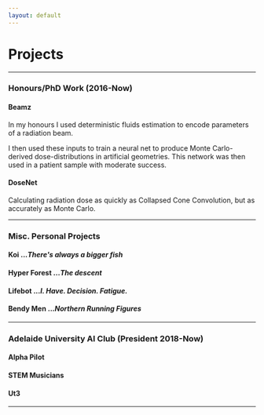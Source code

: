 ```yaml
---
layout: default
---
```


# Projects

___

### Honours/PhD Work (2016-Now)

#### Beamz
In my honours I used deterministic fluids estimation to encode parameters of a radiation beam.

I then used these inputs to train a neural net to produce Monte Carlo-derived dose-distributions in artificial geometries.  This network was then used in a patient sample with moderate success.

#### DoseNet
Calculating radiation dose as quickly as Collapsed Cone Convolution, but as accurately as Monte Carlo.

___

### Misc. Personal Projects

#### **Koi** ...*There's always a bigger fish*

#### **Hyper Forest** ...*The descent*

#### **Lifebot** ...*I. Have. Decision. Fatigue.*

#### **Bendy Men** ...*Northern Running Figures*

___

### Adelaide University AI Club \(President 2018-Now)

#### Alpha Pilot

#### STEM Musicians

#### Ut3

___
